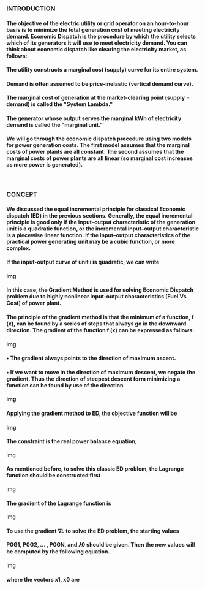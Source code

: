 ### INTRODUCTION<br>
#### The objective of the electric utility or grid operator on an hour-to-hour basis is to minimize the total generation cost of meeting electricity demand. Economic Dispatch is the procedure by which the utility selects which of its generators it will use to meet electricity demand. You can think about economic dispatch like clearing the electricity market, as follows:

#### The utility constructs a marginal cost (supply) curve for its entire system.
#### Demand is often assumed to be price-inelastic (vertical demand curve).
#### The marginal cost of generation at the market-clearing point (supply = demand) is called the "System Lambda."
#### The generator whose output serves the marginal kWh of electricity demand is called the "marginal unit."
#### We will go through the economic dispatch procedure using two models for power generation costs. The first model assumes that the marginal costs of power plants are all constant. The second assumes that the marginal costs of power plants are all linear (so marginal cost increases as more power is generated).

<br>

### CONCEPT<br>
#### We discussed the equal incremental principle for classical Economic dispatch (ED) in the previous sections. Generally, the equal incremental principle is good only if the       input–output characteristic of the generation unit is a quadratic function, or the incremental input–output characteristic is a piecewise linear function.  If the input–output characteristics of the practical power generating unit may be a cubic function, or more complex. 
#### If the input-output curve of unit i  is quadratic, we can write
#### img

#### In this case, the Gradient Method is used for solving Economic Dispatch problem due to highly nonlinear input-output characteristics (Fuel Vs Cost) of power plant.
#### The principle of the gradient method is that the minimum of a function, f (x), can be found by a series of steps that always go in the downward direction. The gradient of the function f (x) can be expressed as follows:

#### img
#### •	The gradient  always points to the direction of maximum ascent.
#### •	If we want to move in the direction of maximum descent, we negate the gradient. Thus the direction of steepest descent form minimizing a function can be found by use of the direction
#### img
#### Applying the gradient method to ED, the objective function will be
#### img
#### The constraint is the real power balance equation,
 img
#### As mentioned before, to solve this classic ED problem, the Lagrange function should be constructed first
img
#### The gradient of the Lagrange function is
 img
#### To use the gradient ∇L to solve the ED problem, the starting values 
#### P0G1, P0G2, … , P0GN, and 𝜆0 should be given.  Then the new values will be computed by the following equation.
 img
#### where the vectors x1, x0 are
 
